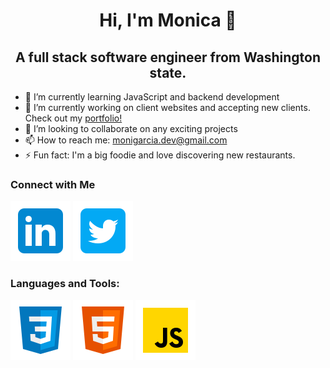 <h1 align="center">Hi, I'm Monica 👋 </h1>

<h2 align="center">A full stack software engineer from Washington state.</h3>


- 🌱 I’m currently learning JavaScript and backend development
- 🔭 I’m currently working on client websites and accepting new clients. Check out my <a href="https://monica-garcia-dev.netlify.app/">portfolio!</a> 
- 👯 I’m looking to collaborate on any exciting projects
- 📫 How to reach me: monigarcia.dev@gmail.com
- ⚡ Fun fact: I'm a big foodie and love discovering new restaurants.

<h3>Connect with Me </h3>
<a href="https://www.linkedin.com/in/garcia-monica/" target="_blank"><img src="icons8-linkedin-96.png" alt="Link to Monica's LinkedIn"/></a>
<a href="https://twitter.com/monibgrt" target="_blank"><img src="icons8-twitter-squared-96.png" alt="Link to Monica's Twitter"/></a>

<h3>Languages and Tools:</h3>
<a href="#"><img src="icons8-css3-96.png" alt="CSS logo"></a>
<a href="#"><img src="icons8-html-5-96.png" alt="HTML logo"></a>
<a href="#"><img src="icons8-javascript-96.png" alt="JavaScript logo"></a>
